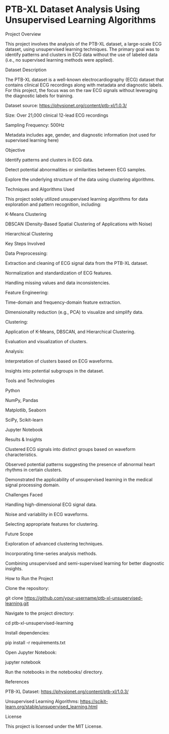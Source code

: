 # PTB-XL Dataset Analysis Using Unsupervised Learning Algorithms

Project Overview

This project involves the analysis of the PTB-XL dataset, a large-scale ECG dataset, using unsupervised learning techniques. The primary goal was to identify patterns and clusters in ECG data without the use of labeled data (i.e., no supervised learning methods were applied).

Dataset Description

The PTB-XL dataset is a well-known electrocardiography (ECG) dataset that contains clinical ECG recordings along with metadata and diagnostic labels. For this project, the focus was on the raw ECG signals without leveraging the diagnostic labels for training.

Dataset source: https://physionet.org/content/ptb-xl/1.0.3/

Size: Over 21,000 clinical 12-lead ECG recordings

Sampling Frequency: 500Hz

Metadata includes age, gender, and diagnostic information (not used for supervised learning here)

Objective

Identify patterns and clusters in ECG data.

Detect potential abnormalities or similarities between ECG samples.

Explore the underlying structure of the data using clustering algorithms.

Techniques and Algorithms Used

This project solely utilized unsupervised learning algorithms for data exploration and pattern recognition, including:

K-Means Clustering

DBSCAN (Density-Based Spatial Clustering of Applications with Noise)

Hierarchical Clustering

Key Steps Involved

Data Preprocessing:

Extraction and cleaning of ECG signal data from the PTB-XL dataset.

Normalization and standardization of ECG features.

Handling missing values and data inconsistencies.

Feature Engineering:

Time-domain and frequency-domain feature extraction.

Dimensionality reduction (e.g., PCA) to visualize and simplify data.

Clustering:

Application of K-Means, DBSCAN, and Hierarchical Clustering.

Evaluation and visualization of clusters.

Analysis:

Interpretation of clusters based on ECG waveforms.

Insights into potential subgroups in the dataset.

Tools and Technologies

Python

NumPy, Pandas

Matplotlib, Seaborn

SciPy, Scikit-learn

Jupyter Notebook

Results & Insights

Clustered ECG signals into distinct groups based on waveform characteristics.

Observed potential patterns suggesting the presence of abnormal heart rhythms in certain clusters.

Demonstrated the applicability of unsupervised learning in the medical signal processing domain.

Challenges Faced

Handling high-dimensional ECG signal data.

Noise and variability in ECG waveforms.

Selecting appropriate features for clustering.

Future Scope

Exploration of advanced clustering techniques.

Incorporating time-series analysis methods.

Combining unsupervised and semi-supervised learning for better diagnostic insights.


How to Run the Project

Clone the repository:

git clone https://github.com/your-username/ptb-xl-unsupervised-learning.git

Navigate to the project directory:

cd ptb-xl-unsupervised-learning

Install dependencies:

pip install -r requirements.txt

Open Jupyter Notebook:

jupyter notebook

Run the notebooks in the notebooks/ directory.

References

PTB-XL Dataset: https://physionet.org/content/ptb-xl/1.0.3/

Unsupervised Learning Algorithms: https://scikit-learn.org/stable/unsupervised_learning.html

License

This project is licensed under the MIT License.

